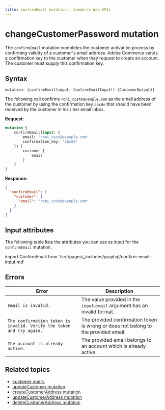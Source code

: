 ```yaml
---
title: confirmEmail mutation | Commerce Web APIs
---
```


# changeCustomerPassword mutation

The `confirmEmail` mutation completes the customer activation process by confirming validity of a customer's email address. Adobe Commerce sends a confirmation key to the customer when they request to create an account. The customer must supply this confirmation key.

## Syntax

`mutation: {confirmEmail(input: ConfirmEmailInput!) {CustomerOutput}}`

The following call confirms `roni_cost@example.com` as the email address of the customer by using the confirmation key `abcde` that should have been received by the customer in his / her email inbox.

**Request:**

```graphql
mutation {
    confirmEmail(input: {
        email: "roni_cost@example.com"
        confirmation_key: "abcde"
    }) {
        customer {
            email
        }
    }
}
```

**Response:**

```json
{
  "confirmEmail": {
    "customer": {
      "email": "roni_cost@example.com"
    }
  }
}
```

## Input attributes

The following table lists the attributes you can use as input for the `confirmEmail` mutation.

import ConfirmEmail from '/src/pages/_includes/graphql/confirm-email-input.md'

<ConfirmEmail />

## Errors

Error | Description
--- | ---
`Email is invalid.` | The value provided in the `input`.`email` argument has an invalid format.
`The confirmation token is invalid. Verify the token and try again.` | The provided confirmation token is wrong or does not belong to the provided email.
`The account is already active.` | The provided email belongs to an account which is already active.

## Related topics

*  [customer query](../queries/customer.md)
*  [updateCustomer mutation](update.md)
*  [createCustomerAddress mutation](create-address.md)
*  [updateCustomerAddress mutation](update-address.md)
*  [deleteCustomerAddress mutation](delete-address.md)
